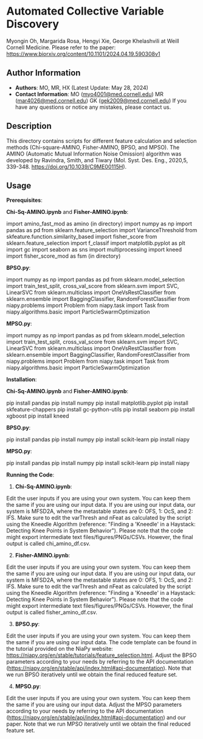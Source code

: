 # Automated Collective Variable Discovery 
Myongin Oh, Margarida Rosa, Hengyi Xie, George Khelashvili at Weill Cornell Medicine. 
Please refer to the paper: https://www.biorxiv.org/content/10.1101/2024.04.19.590308v1 

## Author Information
- **Authors**: MO, MR, HX (Latest Update: May 28, 2024) 
- **Contact Information**: MO (myo4001@med.cornell.edu) MR (mar4026@med.cornell.edu) GK (gek2009@med.cornell.edu) 
If you have any questions or notice any mistakes, please contact us.

## Description
This directory contains scripts for different feature calculation and selection methods (Chi-square-AMINO, Fisher-AMINO, BPSO, and MPSO). The AMINO (Automatic Mutual Information Noise Omission) algorithm was developed by Ravindra, Smith, and Tiwary (Mol. Syst. Des. Eng., 2020,5, 339-348. https://doi.org/10.1039/C9ME00115H).

## Usage
**Prerequisites**: 

**Chi-Sq-AMINO.ipynb** and **Fisher-AMINO.ipynb**:

import amino_fast_mod as amino (in directory)
import numpy as np
import pandas as pd
from sklearn.feature_selection import VarianceThreshold
from skfeature.function.similarity_based import fisher_score
from sklearn.feature_selection import f_classif
import matplotlib.pyplot as plt
import gc
import seaborn as sns
import multiprocessing
import kneed
import fisher_score_mod as fsm (in directory)

**BPSO.py**:

import numpy as np
import pandas as pd
from sklearn.model_selection import train_test_split, cross_val_score
from sklearn.svm import SVC, LinearSVC
from sklearn.multiclass import OneVsRestClassifier
from sklearn.ensemble import BaggingClassifier, RandomForestClassifier
from niapy.problems import Problem
from niapy.task import Task
from niapy.algorithms.basic import ParticleSwarmOptimization

**MPSO.py**:

import numpy as np
import pandas as pd
from sklearn.model_selection import train_test_split, cross_val_score
from sklearn.svm import SVC, LinearSVC
from sklearn.multiclass import OneVsRestClassifier
from sklearn.ensemble import BaggingClassifier, RandomForestClassifier
from niapy.problems import Problem
from niapy.task import Task
from niapy.algorithms.basic import ParticleSwarmOptimization

**Installation**: 

**Chi-Sq-AMINO.ipynb** and **Fisher-AMINO.ipynb**:

pip install pandas
pip install numpy
pip install matplotlib.pyplot
pip install skfeature-chappers
pip install gc-python-utils
pip install seaborn
pip install xgboost
pip install kneed

**BPSO.py**:

pip install pandas
pip install numpy
pip install scikit-learn
pip install niapy

**MPSO.py**:

pip install pandas
pip install numpy
pip install scikit-learn
pip install niapy

**Running the Code**: 

1. **Chi-Sq-AMINO.ipynb**:

Edit the user inputs if you are using your own system. You can keep them the same if you are using our input data.
If you are using our input data, our system is MFSD2A, where the metastable states are 0: OFS, 1: OcS, and 2: IFS.
Make sure to edit the varThresh and nFeat as calculated by the script using the Kneedle Algorithm (reference: "Finding a 'Kneedle' in a Haystack: Detecting Knee Points in System Behavior").
Please note that the code might export intermediate text files/figures/PNGs/CSVs. However, the final output is called chi_amino_df.csv. 

2. **Fisher-AMINO.ipynb**:

Edit the user inputs if you are using your own system. You can keep them the same if you are using our input data.
If you are using our input data, our system is MFSD2A, where the metastable states are 0: OFS, 1: OcS, and 2: IFS.
Make sure to edit the varThresh and nFeat as calculated by the script using the Kneedle Algorithm (reference: "Finding a 'Kneedle' in a Haystack: Detecting Knee Points in System Behavior").
Please note that the code might export intermediate text files/figures/PNGs/CSVs. However, the final output is called fisher_amino_df.csv. 

3. **BPSO.py**:

Edit the user inputs if you are using your own system. You can keep them the same if you are using our input data.
The code template can be found in the tutorial provided on the NiaPy website: https://niapy.org/en/stable/tutorials/feature_selection.html. 
Adjust the BPSO parameters according to your needs by referring to the API documentation (https://niapy.org/en/stable/api/index.html#api-documentation). Note that we run BPSO iteratively until we obtain the final reduced feature set. 

4. **MPSO.py**:

Edit the user inputs if you are using your own system. You can keep them the same if you are using our input data.
Adjust the MPSO parameters according to your needs by referring to the API documentation (https://niapy.org/en/stable/api/index.html#api-documentation) and our paper. Note that we run MPSO iteratively until we obtain the final reduced feature set. 
